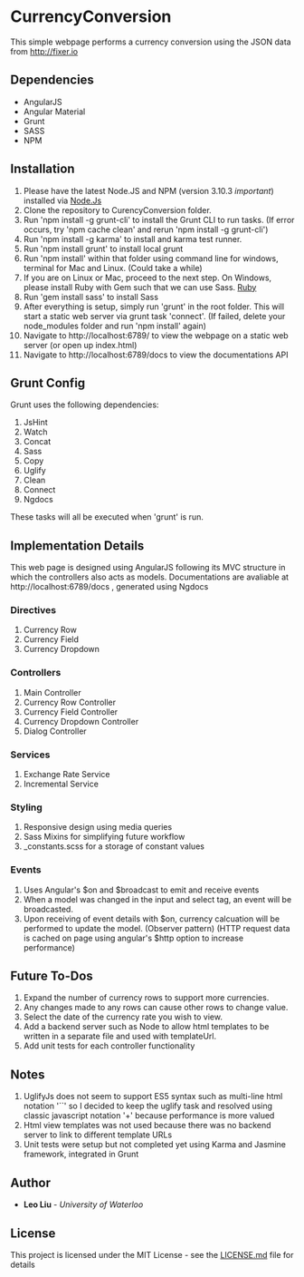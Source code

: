 # CurrencyConversion

This simple webpage performs a currency conversion using the JSON data from http://fixer.io

## Dependencies

* AngularJS
* Angular Material
* Grunt
* SASS
* NPM

## Installation

1. Please have the latest Node.JS and NPM (version 3.10.3 *important*) installed via [Node.Js](https://nodejs.org/en/download/)
2. Clone the repository to CurencyConversion folder.
3. Run 'npm install -g grunt-cli' to install the Grunt CLI to run tasks. (If error occurs, try 'npm cache clean' and rerun 'npm install -g grunt-cli')
4. Run 'npm install -g karma' to install and karma test runner.
5. Run 'npm install grunt' to install local grunt
6. Run 'npm install' within that folder using command line for windows, terminal for Mac and Linux. (Could take a while)
7. If you are on Linux or Mac, proceed to the next step. On Windows, please install Ruby with Gem such that we can use Sass. [Ruby](http://rubyinstaller.org/downloads/)
8. Run 'gem install sass' to install Sass
9. After everything is setup, simply run 'grunt' in the root folder. This will start a static web server via grunt task 'connect'. (If failed, delete your node_modules folder and run 'npm install' again)
10. Navigate to http://localhost:6789/ to view the webpage on a static web server (or open up index.html)
11. Navigate to http://localhost:6789/docs to view the documentations API

## Grunt Config

Grunt uses the following dependencies:

1. JsHint
2. Watch
3. Concat
4. Sass
5. Copy
6. Uglify
7. Clean
8. Connect
9. Ngdocs

These tasks will all be executed when 'grunt' is run.

## Implementation Details

This web page is designed using AngularJS following its MVC structure in which the controllers also acts as models.
Documentations are avaliable at http://localhost:6789/docs , generated using Ngdocs

### Directives

1. Currency Row
2. Currency Field
3. Currency Dropdown

### Controllers

1. Main Controller
2. Currency Row Controller
3. Currency Field Controller
4. Currency Dropdown Controller
5. Dialog Controller

### Services

1. Exchange Rate Service
2. Incremental Service

### Styling

1. Responsive design using media queries
2. Sass Mixins for simplifying future workflow
3. _constants.scss for a storage of constant values

### Events

1. Uses Angular's $on and $broadcast to emit and receive events
2. When a model was changed in the input and select tag, an event will be broadcasted.
3. Upon receiving of event details with $on, currency calcuation will be performed to update the model. (Observer pattern)
(HTTP request data is cached on page using angular's $http option to increase performance)

## Future To-Dos
1. Expand the number of currency rows to support more currencies.
2. Any changes made to any rows can cause other rows to change value.
3. Select the date of the currency rate you wish to view.
4. Add a backend server such as Node to allow html templates to be written in a separate file and used with templateUrl.
5. Add unit tests for each controller functionality

## Notes

1. UglifyJs does not seem to support ES5 syntax such as multi-line html notation '``' so I decided to keep the uglify task and resolved using classic javascript notation '+' because performance is more valued
2. Html view templates was not used because there was no backend server to link to different template URLs
3. Unit tests were setup but not completed yet using Karma and Jasmine framework, integrated in Grunt


## Author

* **Leo Liu** - *University of Waterloo*

## License
This project is licensed under the MIT License - see the [LICENSE.md](LICENSE.md) file for details
